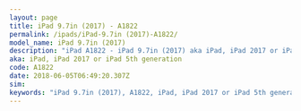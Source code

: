 ```yaml
---
layout: page
title: iPad 9.7in (2017) - A1822
permalink: /ipads/iPad-9.7in (2017)-A1822/
model_name: iPad 9.7in (2017)
description: "iPad A1822 - iPad 9.7in (2017) aka iPad, iPad 2017 or iPad 5th generation. 3 Best compatible iPad cases, pens, chargers and keyboards."
aka: iPad, iPad 2017 or iPad 5th generation
code: A1822
date: 2018-06-05T06:49:20.307Z
sim: 
keywords: "iPad 9.7in (2017), A1822, iPad, iPad 2017 or iPad 5th generation"
---
```

